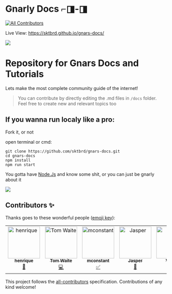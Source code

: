 # Gnarly Docs ⌐◨-◨
<!-- ALL-CONTRIBUTORS-BADGE:START - Do not remove or modify this section -->
[![All Contributors](https://img.shields.io/badge/all_contributors-5-orange.svg?style=flat-square)](#contributors-)
<!-- ALL-CONTRIBUTORS-BADGE:END -->

Live View: https://sktbrd.github.io/gnars-docs/ 

![](https://i.ibb.co/zXk6YdR/image.png)

# Repository for Gnars Docs and Tutorials 

Lets make the most complete community guide of the internet!

> You can contribute by directly editing the .md files in `/docs` folder. Feel free to create new and relevant topics too

## If you wanna run localy like a pro: 

Fork it, or not  

open terminal or cmd:

```
git clone https://github.com/sktbrd/gnars-docs.git
cd gnars-docs
npm install
npm run start
```

You gotta have [Node.Js](https://nodejs.org/en/) and know some shit, or you can just be gnarly about it 


![](https://i.ibb.co/G25YWmL/image.png)

## Contributors ✨

Thanks goes to these wonderful people ([emoji key](https://allcontributors.org/docs/en/emoji-key)):

<!-- ALL-CONTRIBUTORS-LIST:START - Do not remove or modify this section -->
<!-- prettier-ignore-start -->
<!-- markdownlint-disable -->
<table>
  <tbody>
    <tr>
      <td align="center" valign="top" width="14.28%"><a href="https://nidnogg.github.io/mood-drone/"><img src="https://avatars.githubusercontent.com/u/17261185?v=4?s=100" width="100px;" alt="henrique"/><br /><sub><b>henrique</b></sub></a><br /><a href="https://github.com/sktbrd/gnars-docs/pulls?q=is%3Apr+reviewed-by%3Anidnogg" title="Reviewed Pull Requests">👀</a></td>
      <td align="center" valign="top" width="14.28%"><a href="https://www.dawnwallet.xyz/"><img src="https://avatars.githubusercontent.com/u/20632187?v=4?s=100" width="100px;" alt="Tom Waite"/><br /><sub><b>Tom Waite</b></sub></a><br /><a href="https://github.com/sktbrd/gnars-docs/commits?author=thomas-waite" title="Code">💻</a></td>
      <td align="center" valign="top" width="14.28%"><a href="https://github.com/mconstant"><img src="https://avatars.githubusercontent.com/u/85532172?v=4?s=100" width="100px;" alt="mconstant"/><br /><sub><b>mconstant</b></sub></a><br /><a href="#tutorial-mconstant" title="Tutorials">✅</a></td>
      <td align="center" valign="top" width="14.28%"><a href="https://github.com/JasperOPR"><img src="https://avatars.githubusercontent.com/u/85296013?v=4?s=100" width="100px;" alt="Jasper"/><br /><sub><b>Jasper</b></sub></a><br /><a href="https://github.com/sktbrd/gnars-docs/pulls?q=is%3Apr+reviewed-by%3AJasperOPR" title="Reviewed Pull Requests">👀</a></td>
      <td align="center" valign="top" width="14.28%"><a href="https://skatehive.app"><img src="https://avatars.githubusercontent.com/u/116202536?v=4?s=100" width="100px;" alt="Vlad 2"/><br /><sub><b>Vlad 2</b></sub></a><br /><a href="https://github.com/sktbrd/gnars-docs/commits?author=sktbrd" title="Code">💻</a></td>
    </tr>
  </tbody>
</table>

<!-- markdownlint-restore -->
<!-- prettier-ignore-end -->

<!-- ALL-CONTRIBUTORS-LIST:END -->

This project follows the [all-contributors](https://github.com/all-contributors/all-contributors) specification. Contributions of any kind welcome!